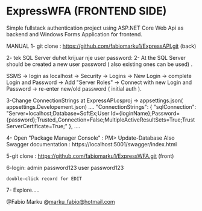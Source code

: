 # ExpressWFA (FRONTEND SIDE)

Simple fullstack authentication project using ASP.NET Core Web Api as backend and Windows Forms Application for frontend.

MANUAL
1- git clone :   https://github.com/fabiomarku1/ExpressAPI.git    (back)

2- tek SQL Server duhet krijuar nje user password:
2- At the SQL Server should be created a new user password ( also existing ones can be used) .

SSMS -> login as localhost -> Security  ->  Logins -> New Login ->  complete Login and Password -> Add "Server Roles" 
-> Connect with new Login and Password ->  re-enter new/old password ( initial auth ). 


3-Change ConnectionStrings at ExpressAPI.csproj  -> appsettings.json( appsettings.Developement.json) 
....
  "ConnectionStrings": {
    "sqlConnection": "Server=localhost;Database=SoftEx;User Id={loginName};Password={password};Trusted_Connection=False;MultipleActiveResultSets=True;TrustServerCertificate=True;"
  }, 
....

4- Open "Package Manager Console" :     PM>   Update-Database
Also Swagger documentation :   https://localhost:5001/swagger/index.html   


5-git clone :   https://github.com/fabiomarku1/ExpressWFA.git    (front)

6-login:
	admin   password123
	user    password123
	
	double-click record for EDIT 
	
7- Explore.....


@Fabio Marku
@marku_fabio@hotmail.com
 
